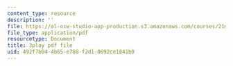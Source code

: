 ```yaml
---
content_type: resource
description: ''
file: https://ol-ocw-studio-app-production.s3.amazonaws.com/courses/21m-355-musical-improvisation-spring-2013/492f7b044b65e788f2d10692ce1841b0_DD0VDr65wmo.pdf
file_type: application/pdf
resourcetype: Document
title: 3play pdf file
uid: 492f7b04-4b65-e788-f2d1-0692ce1841b0
---
```

